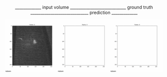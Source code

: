 <p align="center">
  _____________ input volume ____________________________ ground truth _____________________________ prediction _____________
</p>

![Alt Text](https://github.com/cweo/3DElegansTracking/blob/master/yey.gif)
